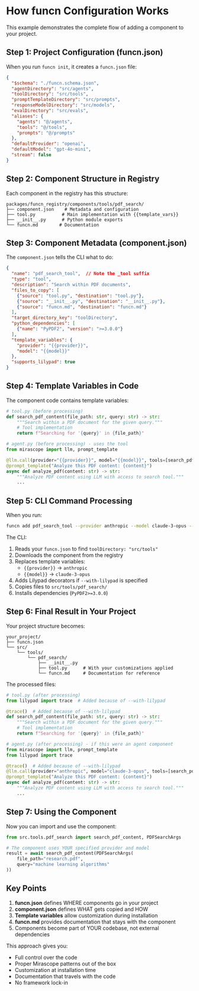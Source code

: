 # How funcn Configuration Works

This example demonstrates the complete flow of adding a component to your project.

## Step 1: Project Configuration (funcn.json)

When you run `funcn init`, it creates a `funcn.json` file:

```json
{
  "$schema": "./funcn.schema.json",
  "agentDirectory": "src/agents",
  "toolDirectory": "src/tools",
  "promptTemplateDirectory": "src/prompts",
  "responseModelDirectory": "src/models",
  "evalDirectory": "src/evals",
  "aliases": {
    "agents": "@/agents",
    "tools": "@/tools",
    "prompts": "@/prompts"
  },
  "defaultProvider": "openai",
  "defaultModel": "gpt-4o-mini",
  "stream": false
}
```

## Step 2: Component Structure in Registry

Each component in the registry has this structure:

```
packages/funcn_registry/components/tools/pdf_search/
├── component.json    # Metadata and configuration
├── tool.py          # Main implementation with {{template_vars}}
├── __init__.py      # Python module exports
└── funcn.md        # Documentation
```

## Step 3: Component Metadata (component.json)

The `component.json` tells the CLI what to do:

```json
{
  "name": "pdf_search_tool",  // Note the _tool suffix
  "type": "tool",
  "description": "Search within PDF documents",
  "files_to_copy": [
    {"source": "tool.py", "destination": "tool.py"},
    {"source": "__init__.py", "destination": "__init__.py"},
    {"source": "funcn.md", "destination": "funcn.md"}
  ],
  "target_directory_key": "toolDirectory",
  "python_dependencies": [
    {"name": "PyPDF2", "version": ">=3.0.0"}
  ],
  "template_variables": {
    "provider": "{{provider}}",
    "model": "{{model}}"
  },
  "supports_lilypad": true
}
```

## Step 4: Template Variables in Code

The component code contains template variables:

```python
# tool.py (before processing)
def search_pdf_content(file_path: str, query: str) -> str:
    """Search within a PDF document for the given query."""
    # Tool implementation
    return f"Searching for '{query}' in {file_path}"

# agent.py (before processing) - uses the tool
from mirascope import llm, prompt_template

@llm.call(provider="{{provider}}", model="{{model}}", tools=[search_pdf_content])
@prompt_template("Analyze this PDF content: {content}")
async def analyze_pdf(content: str) -> str:
    """Analyze PDF content using LLM with access to search tool."""
    ...
```

## Step 5: CLI Command Processing

When you run:
```bash
funcn add pdf_search_tool --provider anthropic --model claude-3-opus --with-lilypad
```

The CLI:

1. Reads your `funcn.json` to find `toolDirectory: "src/tools"`
2. Downloads the component from the registry
3. Replaces template variables:
   - `{{provider}}` → `anthropic`
   - `{{model}}` → `claude-3-opus`
4. Adds Lilypad decorators if `--with-lilypad` is specified
5. Copies files to `src/tools/pdf_search/`
6. Installs dependencies (`PyPDF2>=3.0.0`)

## Step 6: Final Result in Your Project

Your project structure becomes:

```
your_project/
├── funcn.json
└── src/
    └── tools/
        └── pdf_search/
            ├── __init__.py
            ├── tool.py      # With your customizations applied
            └── funcn.md     # Documentation for reference
```

The processed files:

```python
# tool.py (after processing)
from lilypad import trace  # Added because of --with-lilypad

@trace()  # Added because of --with-lilypad
def search_pdf_content(file_path: str, query: str) -> str:
    """Search within a PDF document for the given query."""
    # Tool implementation
    return f"Searching for '{query}' in {file_path}"

# agent.py (after processing) - if this were an agent component
from mirascope import llm, prompt_template
from lilypad import trace

@trace()  # Added because of --with-lilypad
@llm.call(provider="anthropic", model="claude-3-opus", tools=[search_pdf_content])
@prompt_template("Analyze this PDF content: {content}")
async def analyze_pdf(content: str) -> str:
    """Analyze PDF content using LLM with access to search tool."""
    ...
```

## Step 7: Using the Component

Now you can import and use the component:

```python
from src.tools.pdf_search import search_pdf_content, PDFSearchArgs

# The component uses YOUR specified provider and model
result = await search_pdf_content(PDFSearchArgs(
    file_path="research.pdf",
    query="machine learning algorithms"
))
```

## Key Points

1. **funcn.json** defines WHERE components go in your project
2. **component.json** defines WHAT gets copied and HOW
3. **Template variables** allow customization during installation
4. **funcn.md** provides documentation that stays with the component
5. Components become part of YOUR codebase, not external dependencies

This approach gives you:

- Full control over the code
- Proper Mirascope patterns out of the box
- Customization at installation time
- Documentation that travels with the code
- No framework lock-in 
